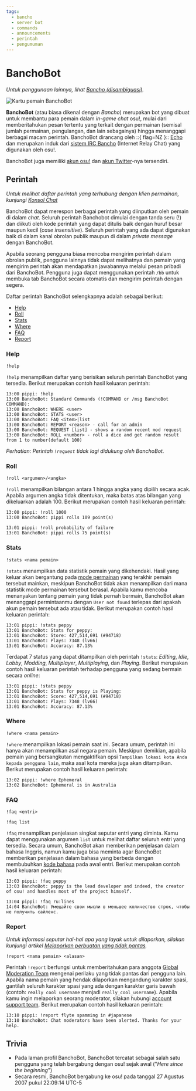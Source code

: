 ```yaml
---
tags:
  - bancho
  - server bot
  - commands
  - announcements
  - perintah
  - pengumuman
---
```


# BanchoBot

*Untuk penggunaan lainnya, lihat [Bancho (disambiguasi)](/wiki/Disambiguation/Bancho).*

![Kartu pemain BanchoBot](img/BanchoBot.jpg "Kartu pemain BanchoBot")

**BanchoBot** (atau biasa dikenal dengan *Bancho*) merupakan bot yang dibuat untuk membantu para pemain dalam *in-game chat* osu!, mulai dari memberitahukan pesan tertentu yang terkait dengan permainan (semisal jumlah permainan, pengulangan, dan lain sebagainya) hingga menanggapi berbagai macam perintah. BanchoBot dirancang oleh ::{ flag=NZ }:: [Echo](https://osu.ppy.sh/users/431) dan merupakan induk dari [sistem IRC Bancho](/wiki/Community/Internet_Relay_Chat) (Internet Relay Chat) yang digunakan oleh osu!.

BanchoBot juga memiliki [akun osu!](https://osu.ppy.sh/users/3) dan [akun Twitter](https://twitter.com/banchoboat)-nya tersendiri.

## Perintah

*Untuk melihat daftar perintah yang terhubung dengan klien permainan, kunjungi [Konsol Chat](/wiki/Client/Interface/Chat_console#daftar-perintah)*

BanchoBot dapat merespon berbagai perintah yang diinputkan oleh pemain di dalam *chat*. Seluruh perintah Banchobot dimulai dengan tanda seru (!) dan diikuti oleh kode perintah yang dapat ditulis baik dengan huruf besar maupun kecil (*case insensitive*). Seluruh perintah yang ada dapat digunakan baik di dalam kanal obrolan publik maupun di dalam *private message* dengan BanchoBot.

Apabila seorang pengguna biasa mencoba mengirim perintah dalam obrolan publik, pengguna lainnya tidak dapat melihatnya dan pemain yang mengirim perintah akan mendapatkan jawabannya melalui pesan pribadi dari BanchoBot. Pengguna juga dapat menggunakan perintah `/bb` untuk membuka tab BanchoBot secara otomatis dan mengirim perintah dengan segera.

Daftar perintah BanchoBot selengkapnya adalah sebagai berikut:

- [Help](#help)
- [Roll](#roll)
- [Stats](#stats)
- [Where](#where)
- [FAQ](#faq)
- [Report](#report)

### Help

```
!help
```

`!help` menampilkan daftar yang berisikan seluruh perintah BanchoBot yang tersedia. Berikut merupakan contoh hasil keluaran perintah:

```
13:00 pippi: !help
13:00 BanchoBot: Standard Commands (!COMMAND or /msg BanchoBot COMMAND):
13:00 BanchoBot: WHERE <user>
13:00 BanchoBot: STATS <user>
13:00 BanchoBot: FAQ <item>|list
13:00 BanchoBot: REPORT <reason> - call for an admin
13:00 BanchoBot: REQUEST [list] - shows a random recent mod request
13:00 BanchoBot: ROLL <number> - roll a dice and get random result from 1 to number(default 100)
```

*Perhatian: Perintah `!request` tidak lagi didukung oleh BanchoBot.*

### Roll

```
!roll <argumen>/<angka>
```

`!roll` menampilkan bilangan antara 1 hingga angka yang dipilih secara acak. Apabila argumen angka tidak ditentukan, maka batas atas bilangan yang dikeluarkan adalah 100. Berikut merupakan contoh hasil keluaran perintah:

```
13:00 pippi: !roll 1000
13:00 BanchoBot: pippi rolls 109 point(s)
```

```
13:01 pippi: !roll probability of failure
13:01 BanchoBot: pippi rolls 75 point(s)
```

### Stats

```
!stats <nama pemain>
```

`!stats` menampilkan data statistik pemain yang dikehendaki. Hasil yang keluar akan bergantung pada [mode permainan](/wiki/Game_mode) yang terakhir pemain tersebut mainkan, meskipun BanchoBot tidak akan menampilkan dari mana statistik mode permainan tersebut berasal. Apabila kamu mencoba menanyakan tentang pemain yang tidak pernah bermain, BanchoBot akan menanggapi permintaanmu dengan `User not found` terlepas dari apakah akun pemain tersebut ada atau tidak. Berikut merupakan contoh hasil keluaran perintah:

```
13:01 pippi: !stats peppy
13:01 BanchoBot: Stats for peppy:
13:01 BanchoBot: Store: 427,514,691 (#94718)
13:01 BanchoBot: Plays: 7348 (lv66)
13:01 BanchoBot: Accuracy: 87.13%
```

Terdapat 7 status yang dapat ditampilkan oleh perintah `!stats`: *Editing*, *Idle*, *Lobby*, *Modding*, *Multiplayer*, *Multiplaying*, dan *Playing*. Berikut merupakan contoh hasil keluaran perintah terhadap pengguna yang sedang bermain secara *online*:

```
13:01 pippi: !stats peppy
13:01 BanchoBot: Stats for peppy is Playing:
13:01 BanchoBot: Score: 427,514,691 (#94718)
13:01 BanchoBot: Plays: 7348 (lv66)
13:01 BanchoBot: Accuracy: 87.13%
```

### Where

```
!where <nama pemain>
```

`!where` menampilkan lokasi pemain saat ini. Secara umum, perintah ini hanya akan menampilkan asal negara pemain. Meskipun demikian, apabila pemain yang bersangkutan mengaktifkan opsi `Tampilkan lokasi kota Anda kepada pengguna lain`, maka asal kota mereka juga akan ditampilkan. Berikut merupakan contoh hasil keluaran perintah:

```
13:02 pippi: !where Ephemeral
13:02 BanchoBot: Ephemeral is in Australia
```

### FAQ

```
!faq <entri>
```

```
!faq list
```

`!faq` menampilkan penjelasan singkat seputar entri yang diminta. Kamu dapat menggunakan argumen `list` untuk melihat daftar seluruh entri yang tersedia. Secara umum, BanchoBot akan memberikan penjelasan dalam bahasa Inggris, namun kamu juga bisa meminta agar BanchoBot memberikan penjelasan dalam bahasa yang berbeda dengan membubuhkan [kode bahasa](/wiki/Article_styling_criteria/Formatting#locales) pada awal entri. Berikut merupakan contoh hasil keluaran perintah:

```
13:03 pippi: !faq peppy
13:03 BanchoBot: peppy is the lead developer and indeed, the creator of osu! and handles most of the project himself.
```

```
13:04 pippi: !faq ru:lines
14:04 BanchoBot: Умещайте свои мысли в меньшее количество строк, чтобы не получить сайленс.
```

### Report

*Untuk informasi seputar hal-hal apa yang layak untuk dilaporkan, silakan kunjungi artikel [Melaporkan perbuatan yang tidak pantas](/wiki/Reporting_bad_behaviour).*

```
!report <nama pemain> <alasan>
```

Perintah `!report` berfungsi untuk memberitahukan para anggota [Global Moderation Team](/wiki/People/The_Team/Global_Moderation_Team) mengenai perilaku yang tidak pantas dari pengguna lain. Apabila nama pemain yang hendak dilaporkan mengandung karakter spasi, gantilah seluruh karakter spasi yang ada dengan karakter garis bawah (contoh: `really cool username` menjadi `really_cool_username`). Apabila kamu ingin melaporkan seorang moderator, silakan hubungi [account support team](/wiki/People/The_Team/Account_support_team#support@ppy.sh). Berikut merupakan contoh hasil keluaran perintah:

```
13:10 pippi: !report flyte spamming in #japanese
13:10 BanchoBot: Chat moderators have been alerted. Thanks for your help.
```

## Trivia

- Pada laman profil BanchoBot, BanchoBot tercatat sebagai salah satu pengguna yang telah bergabung dengan osu! sejak awal ("*Here since the beginning*")
- Secara resmi, BanchoBot bergabung ke osu! pada tanggal 27 Agustus 2007 pukul 22:09:14 UTC-5
